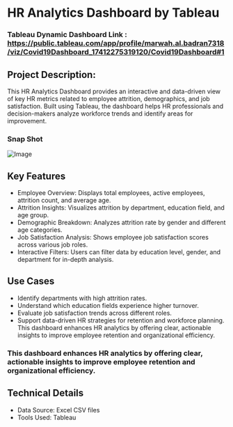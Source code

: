 
# HR Analytics Dashboard by Tableau

### Tableau Dynamic Dashboard Link : https://public.tableau.com/app/profile/marwah.al.badran7318/viz/Covid19Dashboard_17412275319120/Covid19Dashboard#1


## Project Description:

This HR Analytics Dashboard provides an interactive and data-driven view of key HR metrics related to employee attrition, demographics, and job satisfaction. Built using Tableau, the dashboard helps HR professionals and decision-makers analyze workforce trends and identify areas for improvement.

### Snap Shot

![Image](https://github.com/user-attachments/assets/4eb0e274-c295-417a-a384-df8620277da0)


## Key Features

- Employee Overview: Displays total employees, active employees, attrition count, and average age.
- Attrition Insights: Visualizes attrition by department, education field, and age group.
- Demographic Breakdown: Analyzes attrition rate by gender and different age categories.
- Job Satisfaction Analysis: Shows employee job satisfaction scores across various job roles.
- Interactive Filters: Users can filter data by education level, gender, and department for in-depth analysis.

## Use Cases

- Identify departments with high attrition rates.
- Understand which education fields experience higher turnover.
- Evaluate job satisfaction trends across different roles.
- Support data-driven HR strategies for retention and workforce planning.
This dashboard enhances HR analytics by offering clear, actionable insights to improve employee retention and organizational efficiency.


### This dashboard enhances HR analytics by offering clear, actionable insights to improve employee retention and organizational efficiency.


## Technical Details
- Data Source: Excel CSV files 
- Tools Used: Tableau



